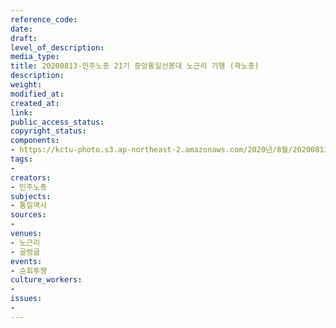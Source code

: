 ```yaml
---
reference_code: 
date: 
draft: 
level_of_description: 
media_type: 
title: 20200813-민주노총 21기 중앙통일선봉대 노근리 기행 (곽노충)
description: 
weight: 
modified_at: 
created_at: 
link: 
public_access_status: 
copyright_status: 
components:
- https://kctu-photo.s3.ap-northeast-2.amazonaws.com/2020년/8월/20200813-민주노총+21기+중앙통일선봉대+노근리+기행+(곽노충)/20-08-13통선대늘푸른소나무_48.jpg
tags:
- 
creators:
- 민주노총
subjects:
- 통일역사
sources:
- 
venues:
- 노근리
- 골령골
events:
- 순회투쟁
culture_workers:
- 
issues:
- 
---
```

